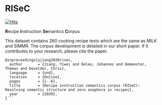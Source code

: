 # RISeC

[![Hits](https://hits.seeyoufarm.com/api/count/incr/badge.svg?url=https%3A%2F%2Fgithub.com%2FYiweiJiang2015%2FRISeC&count_bg=%2379C83D&title_bg=%23555555&icon=&icon_color=%23E7E7E7&title=hits&edge_flat=false)](https://hits.seeyoufarm.com)

**R**ecipe **I**nstruction **Se**mantics **C**orpus 

This dataset contains 260 cooking recipe texts which are the same as MILK and SIMMR. The corpus development is detailed in our short paper. If it contributes to your research, please cite the paper.
```
@inproceedings{yjiang2020risec,
  author       = {Jiang, Yiwei and Deleu, Johannes and Demeester, Thomas and Develder, Chris},
  language     = {und},
  location     = {Online},
  pages        = {1--6},
  title        = {Recipe instruction semantics corpus (RISeC): Resolving semantic structure and zero anaphora in recipes},
  year         = {2020},
}```

